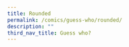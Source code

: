 ```yaml
---
title: Rounded
permalink: /comics/guess-who/rounded/
description: ""
third_nav_title: Guess who?
---
```

